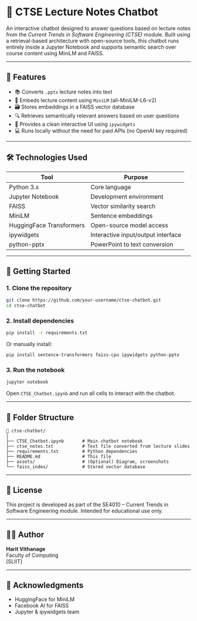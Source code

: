 
# 🤖 CTSE Lecture Notes Chatbot

An interactive chatbot designed to answer questions based on lecture notes from the *Current Trends in Software Engineering (CTSE)* module. Built using a retrieval-based architecture with open-source tools, this chatbot runs entirely inside a Jupyter Notebook and supports semantic search over course content using MiniLM and FAISS.

---

## 📌 Features

- 📚 Converts `.pptx` lecture notes into text
- 🧠 Embeds lecture content using `MiniLM` (all-MiniLM-L6-v2)
- 🗃️ Stores embeddings in a FAISS vector database
- 🔍 Retrieves semantically relevant answers based on user questions
- 💬 Provides a clean interactive UI using `ipywidgets`
- 💻 Runs locally without the need for paid APIs (no OpenAI key required)

---

## 🛠️ Technologies Used

| Tool              | Purpose                                      |
|------------------|----------------------------------------------|
| Python 3.x        | Core language                                |
| Jupyter Notebook | Development environment                      |
| FAISS            | Vector similarity search                     |
| MiniLM           | Sentence embeddings                          |
| HuggingFace Transformers | Open-source model access         |
| ipywidgets       | Interactive input/output interface            |
| python-pptx      | PowerPoint to text conversion                 |

---

## 🚀 Getting Started

### 1. Clone the repository

```bash
git clone https://github.com/your-username/ctse-chatbot.git
cd ctse-chatbot
```

### 2. Install dependencies

```bash
pip install -r requirements.txt
```

Or manually install:

```bash
pip install sentence-transformers faiss-cpu ipywidgets python-pptx
```

### 3. Run the notebook

```bash
jupyter notebook
```

Open `CTSE_Chatbot.ipynb` and run all cells to interact with the chatbot.

---

## 📂 Folder Structure

```
📁 ctse-chatbot/
│
├── CTSE_Chatbot.ipynb       # Main chatbot notebook
├── ctse_notes.txt           # Text file converted from lecture slides
├── requirements.txt         # Python dependencies
├── README.md                # This file
├── assets/                  # (Optional) Diagram, screenshots
└── faiss_index/             # Stored vector database
```

---

## 📘 License

This project is developed as part of the SE4010 – Current Trends in Software Engineering module. Intended for educational use only.

---

## 🙋‍♂️ Author

**Harit Vithanage**  
Faculty of Computing  
[SLIIT]

---

## 🤝 Acknowledgments

- HuggingFace for MiniLM
- Facebook AI for FAISS
- Jupyter & ipywidgets team
